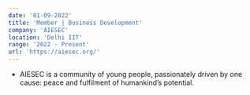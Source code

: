 ```yaml
---
date: '01-09-2022'
title: 'Member | Business Development'
company: 'AIESEC'
location: 'Delhi IIT'
range: '2022 - Present'
url: 'https://aiesec.org/'
---
```


- AIESEC is a community of young people, passionately driven by one cause: peace and fulfilment of humankind’s potential.
